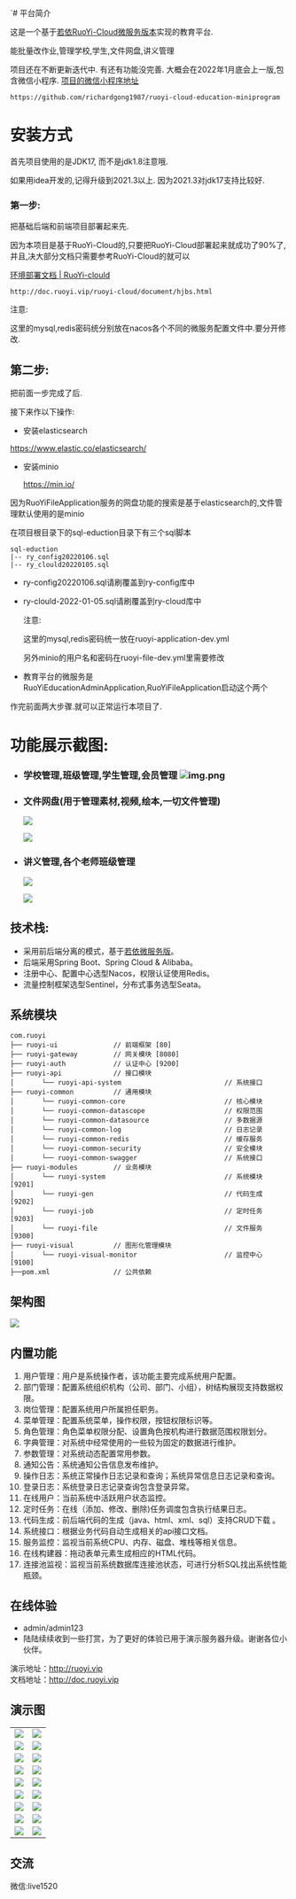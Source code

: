 `# 平台简介

这是一个基于[若依RuoYi-Cloud微服务版本](https://gitee.com/y_project/RuoYi-Cloud)实现的教育平台.

能批量改作业,管理学校,学生,文件网盘,讲义管理

项目还在不断更新迭代中. 有还有功能没完善. 大概会在2022年1月底会上一版,包含微信小程序. 
[项目的微信小程序地址](https://github.com/richardgong1987/ruoyi-cloud-education-miniprogram)

```text
https://github.com/richardgong1987/ruoyi-cloud-education-miniprogram
```

# 安装方式

首先项目使用的是JDK17, 而不是jdk1.8注意哦.

如果用idea开发的,记得升级到2021.3以上. 因为2021.3对jdk17支持比较好.

### 第一步:

把基础后端和前端项目部署起来先.

因为本项目是基于RuoYi-Cloud的,只要把RuoYi-Cloud部署起来就成功了90%了,并且,决大部分文档只需要参考RuoYi-Cloud的就可以

[环境部署文档 | RuoYi-clould](http://doc.ruoyi.vip/ruoyi-cloud/document/hjbs.html)

```shell
http://doc.ruoyi.vip/ruoyi-cloud/document/hjbs.html
```

注意:

这里的mysql,redis密码统分别放在nacos各个不同的微服务配置文件中.要分开修改.

## 第二步:

把前面一步完成了后.

接下来作以下操作:

- 安装elasticsearch

https://www.elastic.co/elasticsearch/

- 安装minio

  https://min.io/

因为RuoYiFileApplication服务的网盘功能的搜索是基于elasticsearch的,文件管理默认使用的是minio


在项目根目录下的sql-eduction目录下有三个sql脚本

```shell
sql-eduction
|-- ry_config20220106.sql
|-- ry_clould20220105.sql

```

- ry-config20220106.sql请刷覆盖到ry-config库中
- ry-clould-2022-01-05.sql请刷覆盖到ry-cloud库中
  
  注意:

  这里的mysql,redis密码统一放在ruoyi-application-dev.yml

   另外minio的用户名和密码在ruoyi-file-dev.yml里需要修改 

- 教育平台的微服务是RuoYiEducationAdminApplication,RuoYiFileApplication启动这个两个


作完前面两大步骤.就可以正常运行本项目了.

# 功能展示截图:

* ### 学校管理,班级管理,学生管理,会员管理 ![img.png](assets/img.png)

* ### 文件网盘(用于管理素材,视频,绘本,一切文件管理)
  
  ![](assets/2022-01-03-11-04-04-image.png)
  
  ![](assets/2022-01-03-11-04-59-image.png)

* ### 讲义管理,各个老师班级管理
  
  ![](assets/2022-01-04-10-10-45-image.png)
  
  ![](assets/2022-01-03-11-08-03-image.png)

## 技术栈:

* 采用前后端分离的模式，基于[若依微服务版](https://gitee.com/y_project/RuoYi-Cloud)。
* 后端采用Spring Boot、Spring Cloud & Alibaba。
* 注册中心、配置中心选型Nacos，权限认证使用Redis。
* 流量控制框架选型Sentinel，分布式事务选型Seata。

## 系统模块

```
com.ruoyi     
├── ruoyi-ui              // 前端框架 [80]
├── ruoyi-gateway         // 网关模块 [8080]
├── ruoyi-auth            // 认证中心 [9200]
├── ruoyi-api             // 接口模块
│       └── ruoyi-api-system                          // 系统接口
├── ruoyi-common          // 通用模块
│       └── ruoyi-common-core                         // 核心模块
│       └── ruoyi-common-datascope                    // 权限范围
│       └── ruoyi-common-datasource                   // 多数据源
│       └── ruoyi-common-log                          // 日志记录
│       └── ruoyi-common-redis                        // 缓存服务
│       └── ruoyi-common-security                     // 安全模块
│       └── ruoyi-common-swagger                      // 系统接口
├── ruoyi-modules         // 业务模块
│       └── ruoyi-system                              // 系统模块 [9201]
│       └── ruoyi-gen                                 // 代码生成 [9202]
│       └── ruoyi-job                                 // 定时任务 [9203]
│       └── ruoyi-file                                // 文件服务 [9300]
├── ruoyi-visual          // 图形化管理模块
│       └── ruoyi-visual-monitor                      // 监控中心 [9100]
├──pom.xml                // 公共依赖
```

## 架构图

<img src="https://oscimg.oschina.net/oscnet/up-82e9722ecb846786405a904bafcf19f73f3.png"/>

## 内置功能

1. 用户管理：用户是系统操作者，该功能主要完成系统用户配置。
2. 部门管理：配置系统组织机构（公司、部门、小组），树结构展现支持数据权限。
3. 岗位管理：配置系统用户所属担任职务。
4. 菜单管理：配置系统菜单，操作权限，按钮权限标识等。
5. 角色管理：角色菜单权限分配、设置角色按机构进行数据范围权限划分。
6. 字典管理：对系统中经常使用的一些较为固定的数据进行维护。
7. 参数管理：对系统动态配置常用参数。
8. 通知公告：系统通知公告信息发布维护。
9. 操作日志：系统正常操作日志记录和查询；系统异常信息日志记录和查询。
10. 登录日志：系统登录日志记录查询包含登录异常。
11. 在线用户：当前系统中活跃用户状态监控。
12. 定时任务：在线（添加、修改、删除)任务调度包含执行结果日志。
13. 代码生成：前后端代码的生成（java、html、xml、sql）支持CRUD下载 。
14. 系统接口：根据业务代码自动生成相关的api接口文档。
15. 服务监控：监视当前系统CPU、内存、磁盘、堆栈等相关信息。
16. 在线构建器：拖动表单元素生成相应的HTML代码。
17. 连接池监视：监视当前系统数据库连接池状态，可进行分析SQL找出系统性能瓶颈。

## 在线体验

- admin/admin123  
- 陆陆续续收到一些打赏，为了更好的体验已用于演示服务器升级。谢谢各位小伙伴。

演示地址：http://ruoyi.vip  
文档地址：http://doc.ruoyi.vip

## 演示图

<table>
    <tr>
        <td><img src="https://oscimg.oschina.net/oscnet/cd1f90be5f2684f4560c9519c0f2a232ee8.jpg"/></td>
        <td><img src="https://oscimg.oschina.net/oscnet/1cbcf0e6f257c7d3a063c0e3f2ff989e4b3.jpg"/></td>
    </tr>
    <tr>
        <td><img src="https://oscimg.oschina.net/oscnet/up-8074972883b5ba0622e13246738ebba237a.png"/></td>
        <td><img src="https://oscimg.oschina.net/oscnet/up-9f88719cdfca9af2e58b352a20e23d43b12.png"/></td>
    </tr>
    <tr>
        <td><img src="https://oscimg.oschina.net/oscnet/up-39bf2584ec3a529b0d5a3b70d15c9b37646.png"/></td>
        <td><img src="https://oscimg.oschina.net/oscnet/up-4148b24f58660a9dc347761e4cf6162f28f.png"/></td>
    </tr>
    <tr>
        <td><img src="https://oscimg.oschina.net/oscnet/up-b2d62ceb95d2dd9b3fbe157bb70d26001e9.png"/></td>
        <td><img src="https://oscimg.oschina.net/oscnet/up-d67451d308b7a79ad6819723396f7c3d77a.png"/></td>
    </tr>     
    <tr>
        <td><img src="https://oscimg.oschina.net/oscnet/5e8c387724954459291aafd5eb52b456f53.jpg"/></td>
        <td><img src="https://oscimg.oschina.net/oscnet/644e78da53c2e92a95dfda4f76e6d117c4b.jpg"/></td>
    </tr>
    <tr>
        <td><img src="https://oscimg.oschina.net/oscnet/up-8370a0d02977eebf6dbf854c8450293c937.png"/></td>
        <td><img src="https://oscimg.oschina.net/oscnet/up-49003ed83f60f633e7153609a53a2b644f7.png"/></td>
    </tr>
    <tr>
        <td><img src="https://oscimg.oschina.net/oscnet/up-d4fe726319ece268d4746602c39cffc0621.png"/></td>
        <td><img src="https://oscimg.oschina.net/oscnet/up-c195234bbcd30be6927f037a6755e6ab69c.png"/></td>
    </tr>
    <tr>
        <td><img src="https://oscimg.oschina.net/oscnet/up-ece3fd37a3d4bb75a3926e905a3c5629055.png"/></td>
        <td><img src="https://oscimg.oschina.net/oscnet/up-92ffb7f3835855cff100fa0f754a6be0d99.png"/></td>
    </tr>
    <tr>
        <td><img src="https://oscimg.oschina.net/oscnet/up-ff9e3066561574aca73005c5730c6a41f15.png"/></td>
        <td><img src="https://oscimg.oschina.net/oscnet/up-5e4daac0bb59612c5038448acbcef235e3a.png"/></td>
    </tr>
</table>

## 交流

微信:live1520
